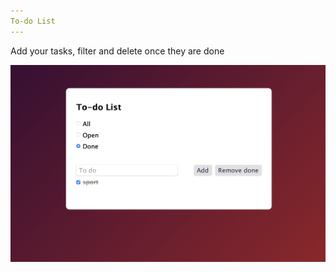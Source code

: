 ```yaml
---
To-do List
---
```


Add your tasks, filter and delete once they are done

![Visual of the to-do list](Bild1.png)
